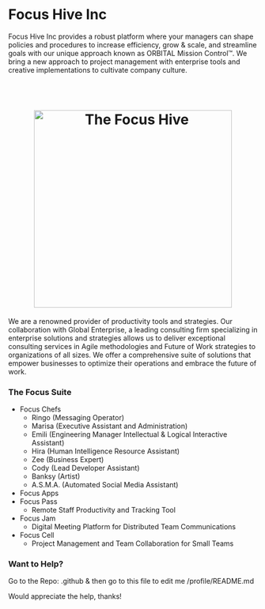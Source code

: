 # Focus Hive Inc
Focus Hive Inc provides a robust platform where your managers can shape policies and procedures to increase efficiency, grow & scale, and streamline goals with our unique approach known as ORBITAL Mission Control™. We bring a new approach to project management with enterprise tools and creative implementations to cultivate company culture.
<h1 align="center">
  <br>
  <img src="https://github.com/TaoFruit/focushive/blob/gh-pages/images/logos/logo_dark.png" alt="The Focus Hive" width="400">
</h1>
We are a renowned provider of productivity tools and strategies. Our collaboration with Global Enterprise, a leading consulting firm specializing in enterprise solutions and strategies allows us to deliver exceptional consulting services in Agile methodologies and Future of Work strategies to organizations of all sizes. We offer a comprehensive suite of solutions that empower businesses to optimize their operations and embrace the future of work.

### The Focus Suite
- Focus Chefs
  - Ringo (Messaging Operator)
  - Marisa (Executive Assistant and Administration)
  - Emili (Engineering Manager Intellectual & Logical Interactive Assistant)
  - Hira (Human Intelligence Resource Assistant)
  - Zee (Business Expert)
  - Cody (Lead Developer Assistant)
  - Banksy (Artist)
  - A.S.M.A. (Automated Social Media Assistant)
- Focus Apps 
- Focus Pass
  - Remote Staff Productivity and Tracking Tool
- Focus Jam
  - Digital Meeting Platform for Distributed Team Communications 
- Focus Cell
  - Project Management and Team Collaboration for Small Teams
### Want to Help?
Go to the Repo: .github & then go to this file to edit me /profile/README.md

Would appreciate the help, thanks!
<!--

**Here are some ideas to get you started:**

🙋‍♀️ A short introduction - what is your organization all about?
🌈 Contribution guidelines - how can the community get involved?
👩‍💻 Useful resources - where can the community find your docs? Is there anything else the community should know?
🍿 Fun facts - what does your team eat for breakfast?
🧙 Remember, you can do mighty things with the power of [Markdown](https://docs.github.com/github/writing-on-github/getting-started-with-writing-and-formatting-on-github/basic-writing-and-formatting-syntax)
-->

